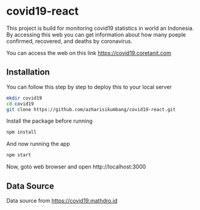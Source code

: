 # covid19-react
This project is build for monitoring covid19 statistics in world an Indonesia. By accessing this web you can get information about how many poeple confirmed, recovered, and deaths by coronavirus.

You can access the web on this link https://covid19.coretanit.com

## Installation
You can follow this step by step to deploy this to your local server
```bash
mkdir covid19
cd covid19
git clone https://github.com/azharisikumbang/covid19-react.git
```
Install the package before running
```bash
npm install
```
And now running the app
```bash
npm start
```
Now, goto web browser and open http://localhost:3000

## Data Source
Data source from https://covid19.mathdro.id
